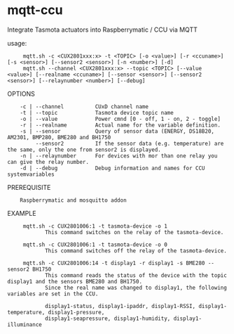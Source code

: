 # mqtt-ccu
Integrate Tasmota actuators into Raspberrymatic / CCU via MQTT

usage:

         mqtt.sh -c <CUX2801xxx:x> -t <TOPIC> [-o <value>] [-r <ccuname>] [-s <sensor>] [--sensor2 <sensor>] [-n <number>] [-d]
         mqtt.sh --channel <CUX2801xxx:x> --topic <TOPIC> [--value <value>] [--realname <ccuname>] [--sensor <sensor>] [--sensor2 <sensor>] [--relaynumber <number>] [--debug]

OPTIONS
 
        -c | --channel          CUxD channel name
        -t | --topic            Tasmota device topic name
        -o | --value            Power cmnd [0 - off, 1 - on, 2 - toggle]
        -r | --realname         Actual name for the variable definition.
        -s | --sensor           Query of sensor data (ENERGY, DS18B20, AM2301, BMP280, BME280 and BH1750
             --sensor2          If the sensor data (e.g. temperature) are the same, only the one from sensor2 is displayed.
        -n | --relaynumber      For devices with mor than one relay you can give the relay number.
        -d | --debug            Debug information and names for CCU systemvariables

PREREQUISITE
 
        Raspberrymatic and mosquitto addon

EXAMPLE
 
         mqtt.sh -c CUX2801006:1 -t tasmota-device -o 1
                This command switches on the relay of the tasmota-device.

         mqtt.sh -c CUX2801006:1 -t tasmota-device -o 0
                This command switches off the relay of the tasmota-device.

         mqtt.sh -c CUX2801006:14 -t display1 -r display1 -s BME280 --sensor2 BH1750
                This command reads the status of the device with the topic display1 and the sensors BME280 and BH1750.
                Since the real name was changed to display1, the following variables are set in the CCU.

                display1-status, display1-ipaddr, display1-RSSI, display1-temperature, display1-pressure,
                display1-seapressure, display1-humidity, display1-illuminance
